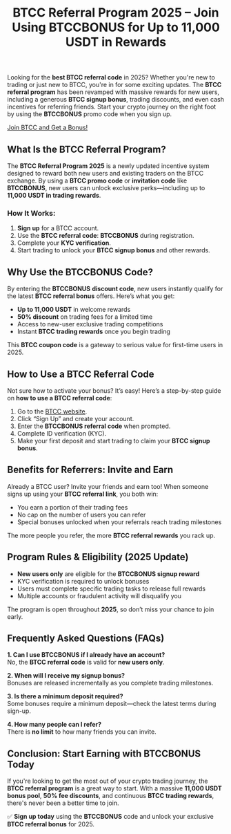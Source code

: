 <!DOCTYPE html>
<html lang="en">
<head>
  <meta charset="UTF-8">
  <meta name="viewport" content="width=device-width, initial-scale=1">
  <title>BTCC Referral Program 2025 – Join Using BTCCBONUS</title>
  <meta name="description" content="Join the BTCC Referral Program 2025 using the BTCCBONUS code to earn up to 11,000 USDT in trading rewards, 50% fee discounts, and exclusive bonuses for new users.">
</head>
<body>
  <header>
    <h1>BTCC Referral Program 2025 – Join Using BTCCBONUS for Up to 11,000 USDT in Rewards</h1>
  </header>

  <section>
    <p>Looking for the <strong>best BTCC referral code</strong> in 2025? Whether you're new to trading or just new to BTCC, you're in for some exciting updates. The <strong>BTCC referral program</strong> has been revamped with massive rewards for new users, including a generous <strong>BTCC signup bonus</strong>, trading discounts, and even cash incentives for referring friends. Start your crypto journey on the right foot by using the <strong>BTCCBONUS</strong> promo code when you sign up.</p>
  </section>
<a href="https://partner.btcc.com/us/c/BTCCBONUS/9303" target="_blank">Join BTCC and Get a Bonus!</a>

  <section>
    <h2>What Is the BTCC Referral Program?</h2>
    <p>The <strong>BTCC Referral Program 2025</strong> is a newly updated incentive system designed to reward both new users and existing traders on the BTCC exchange. By using a <strong>BTCC promo code</strong> or <strong>invitation code</strong> like <strong>BTCCBONUS</strong>, new users can unlock exclusive perks—including up to <strong>11,000 USDT in trading rewards</strong>.</p>

  <h3>How It Works:</h3>
  <ol>
      <li><strong>Sign up</strong> for a BTCC account.</li>
      <li>Use the <strong>BTCC referral code</strong>: <strong>BTCCBONUS</strong> during registration.</li>
      <li>Complete your <strong>KYC verification</strong>.</li>
      <li>Start trading to unlock your <strong>BTCC signup bonus</strong> and other rewards.</li>
    </ol>
  </section>

  <section>
    <h2>Why Use the BTCCBONUS Code?</h2>
    <p>By entering the <strong>BTCCBONUS</strong> <strong>discount code</strong>, new users instantly qualify for the latest <strong>BTCC referral bonus</strong> offers. Here’s what you get:</p>
    <ul>
      <li><strong>Up to 11,000 USDT</strong> in welcome rewards</li>
      <li><strong>50% discount</strong> on trading fees for a limited time</li>
      <li>Access to new-user exclusive trading competitions</li>
      <li>Instant <strong>BTCC trading rewards</strong> once you begin trading</li>
    </ul>
    <p>This <strong>BTCC coupon code</strong> is a gateway to serious value for first-time users in 2025.</p>
  </section>

  <section>
    <h2>How to Use a BTCC Referral Code</h2>
    <p>Not sure how to activate your bonus? It’s easy! Here’s a step-by-step guide on <strong>how to use a BTCC referral code</strong>:</p>
    <ol>
      <li>Go to the <a href="https://www.btcc.com" target="_blank" rel="noopener noreferrer">BTCC website</a>.</li>
      <li>Click “Sign Up” and create your account.</li>
      <li>Enter the <strong>BTCCBONUS referral code</strong> when prompted.</li>
      <li>Complete ID verification (KYC).</li>
      <li>Make your first deposit and start trading to claim your <strong>BTCC signup bonus</strong>.</li>
    </ol>
  </section>

  <section>
    <h2>Benefits for Referrers: Invite and Earn</h2>
    <p>Already a BTCC user? Invite your friends and earn too! When someone signs up using your <strong>BTCC referral link</strong>, you both win:</p>
    <ul>
      <li>You earn a portion of their trading fees</li>
      <li>No cap on the number of users you can refer</li>
      <li>Special bonuses unlocked when your referrals reach trading milestones</li>
    </ul>
    <p>The more people you refer, the more <strong>BTCC referral rewards</strong> you rack up.</p>
  </section>

  <section>
    <h2>Program Rules & Eligibility (2025 Update)</h2>
    <ul>
      <li><strong>New users only</strong> are eligible for the <strong>BTCCBONUS signup reward</strong></li>
      <li>KYC verification is required to unlock bonuses</li>
      <li>Users must complete specific trading tasks to release full rewards</li>
      <li>Multiple accounts or fraudulent activity will disqualify you</li>
    </ul>
    <p>The program is open throughout <strong>2025</strong>, so don’t miss your chance to join early.</p>
  </section>

  <section>
    <h2>Frequently Asked Questions (FAQs)</h2>
    <p><strong>1. Can I use BTCCBONUS if I already have an account?</strong><br>
    No, the <strong>BTCC referral code</strong> is valid for <strong>new users only</strong>.</p>
<p><strong>2. When will I receive my signup bonus?</strong><br>
  Bonuses are released incrementally as you complete trading milestones.</p>

  <p><strong>3. Is there a minimum deposit required?</strong><br>
    Some bonuses require a minimum deposit—check the latest terms during sign-up.</p>

  <p><strong>4. How many people can I refer?</strong><br>
    There is <strong>no limit</strong> to how many friends you can invite.</p>
  </section>

  <section>
    <h2>Conclusion: Start Earning with BTCCBONUS Today</h2>
    <p>If you're looking to get the most out of your crypto trading journey, the <strong>BTCC referral program</strong> is a great way to start. With a massive <strong>11,000 USDT bonus pool</strong>, <strong>50% fee discounts</strong>, and continuous <strong>BTCC trading rewards</strong>, there's never been a better time to join.</p>
    <p>✅ <strong>Sign up today</strong> using the <strong>BTCCBONUS</strong> code and unlock your exclusive <strong>BTCC referral bonus</strong> for 2025.</p>
  </section>
</body>
</html>
